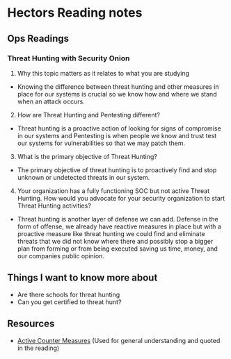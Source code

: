 # Hectors Reading notes

## Ops Readings

### Threat Hunting with Security Onion

1. Why this topic matters as it relates to what you are studying

- Knowing the difference between threat hunting and other measures in place for our systems is crucial so we know how and where we stand when an attack occurs.

2. How are Threat Hunting and Pentesting different?

- Threat hunting is a proactive action of looking for signs of compromise in our systems and Pentesting is when people we know and trust test our systems for vulnerabilities so that we may patch them.

3. What is the primary objective of Threat Hunting?

- The primary objective of threat hunting is to proactively find and stop unknown or undetected threats in our system.

4. Your organization has a fully functioning SOC but not active Threat Hunting. How would you advocate for your security organization to start Threat Hunting activities?

- Threat hunting is another layer of defense we can add. Defense in the form of offense, we already have reactive measures in place but with a proactive measure like threat hunting we could find and eliminate threats that we did not know where there and possibly stop a bigger plan from forming or from being executed saving us time, money, and our companies public opinion.

## Things I want to know more about

- Are there schools for threat hunting
- Can you get certified to threat hunt?

## Resources

- [Active Counter Measures](https://www.activecountermeasures.com/what-is-threat-hunting-and-why-is-it-so-important-video-blog/)
(Used for general understanding and quoted in the reading)